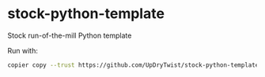 # stock-python-template
Stock run-of-the-mill Python template

Run with:
```bash
copier copy --trust https://github.com/UpDryTwist/stock-python-template.git my-project-directory
```
